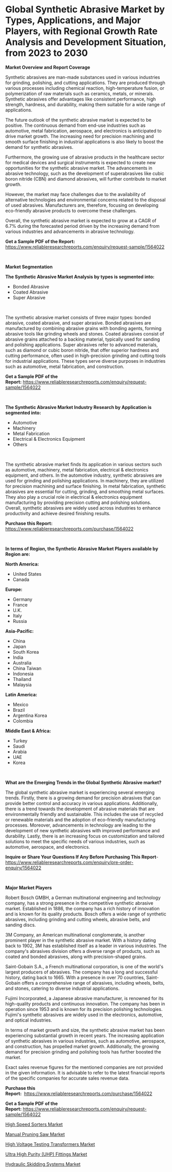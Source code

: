 <p><h1>Global Synthetic Abrasive Market by Types, Applications, and Major Players, with Regional Growth Rate Analysis and Development Situation, from 2023 to 2030</h1></p><p><strong>Market Overview and Report Coverage</strong></p>
<p><p>Synthetic abrasives are man-made substances used in various industries for grinding, polishing, and cutting applications. They are produced through various processes including chemical reaction, high-temperature fusion, or polymerization of raw materials such as ceramics, metals, or minerals. Synthetic abrasives offer advantages like consistent performance, high strength, hardness, and durability, making them suitable for a wide range of applications.</p><p>The future outlook of the synthetic abrasive market is expected to be positive. The continuous demand from end-use industries such as automotive, metal fabrication, aerospace, and electronics is anticipated to drive market growth. The increasing need for precision machining and smooth surface finishing in industrial applications is also likely to boost the demand for synthetic abrasives.</p><p>Furthermore, the growing use of abrasive products in the healthcare sector for medical devices and surgical instruments is expected to create new opportunities for the synthetic abrasive market. The advancements in abrasive technology, such as the development of superabrasives like cubic boron nitride (CBN) and diamond abrasives, will further contribute to market growth.</p><p>However, the market may face challenges due to the availability of alternative technologies and environmental concerns related to the disposal of used abrasives. Manufacturers are, therefore, focusing on developing eco-friendly abrasive products to overcome these challenges.</p><p>Overall, the synthetic abrasive market is expected to grow at a CAGR of 6.7% during the forecasted period driven by the increasing demand from various industries and advancements in abrasive technology.</p></p>
<p><strong>Get a Sample PDF of the Report:</strong> <a href="https://www.reliableresearchreports.com/enquiry/request-sample/1564022">https://www.reliableresearchreports.com/enquiry/request-sample/1564022</a></p>
<p>&nbsp;</p>
<p><strong>Market Segmentation</strong></p>
<p><strong>The Synthetic Abrasive Market Analysis by types is segmented into:</strong></p>
<p><ul><li>Bonded Abrasive</li><li>Coated Abrasive</li><li>Super Abrasive</li></ul></p>
<p>&nbsp;</p>
<p><p>The synthetic abrasive market consists of three major types: bonded abrasive, coated abrasive, and super abrasive. Bonded abrasives are manufactured by combining abrasive grains with bonding agents, forming abrasive tools like grinding wheels and stones. Coated abrasives consist of abrasive grains attached to a backing material, typically used for sanding and polishing applications. Super abrasives refer to advanced materials, such as diamond or cubic boron nitride, that offer superior hardness and cutting performance, often used in high-precision grinding and cutting tools for industrial applications. These types serve diverse purposes in industries such as automotive, metal fabrication, and construction.</p></p>
<p><strong>Get a Sample PDF of the Report:</strong>&nbsp;<a href="https://www.reliableresearchreports.com/enquiry/request-sample/1564022">https://www.reliableresearchreports.com/enquiry/request-sample/1564022</a></p>
<p>&nbsp;</p>
<p><strong>The Synthetic Abrasive Market Industry Research by Application is segmented into:</strong></p>
<p><ul><li>Automotive</li><li>Machinery</li><li>Metal Fabrication</li><li>Electrical & Electronics Equipment</li><li>Others</li></ul></p>
<p>&nbsp;</p>
<p><p>The synthetic abrasive market finds its application in various sectors such as automotive, machinery, metal fabrication, electrical & electronics equipment, and others. In the automotive industry, synthetic abrasives are used for grinding and polishing applications. In machinery, they are utilized for precision machining and surface finishing. In metal fabrication, synthetic abrasives are essential for cutting, grinding, and smoothing metal surfaces. They also play a crucial role in electrical & electronics equipment manufacturing by providing precision cutting and polishing solutions. Overall, synthetic abrasives are widely used across industries to enhance productivity and achieve desired finishing results.</p></p>
<p><strong>Purchase this Report:</strong>&nbsp; <a href="https://www.reliableresearchreports.com/purchase/1564022">https://www.reliableresearchreports.com/purchase/1564022</a></p>
<p>&nbsp;</p>
<p><strong>In terms of Region, the Synthetic Abrasive Market Players available by Region are:</strong></p>
<p>
    <p> <strong> North America: </strong>
        <ul>
            <li>United States</li>
            <li>Canada</li>
        </ul>
        </p> 
    <p> <strong> Europe: </strong>
        <ul>
            <li>Germany</li>
            <li>France</li>
            <li>U.K.</li>
            <li>Italy</li>
            <li>Russia</li>
        </ul>
        </p> 
    <p> <strong> Asia-Pacific: </strong>
        <ul>
            <li>China</li>
            <li>Japan</li>
            <li>South Korea</li>
            <li>India</li>
            <li>Australia</li>
            <li>China Taiwan</li>
            <li>Indonesia</li>
            <li>Thailand</li>
            <li>Malaysia</li>
        </ul>
        </p> 
    <p> <strong> Latin America: </strong>
        <ul>
            <li>Mexico</li>
            <li>Brazil</li>
            <li>Argentina Korea</li>
            <li>Colombia</li>
        </ul>
        </p> 
    <p> <strong> Middle East & Africa: </strong>
        <ul>
            <li>Turkey</li>
            <li>Saudi</li>
            <li>Arabia</li>
            <li>UAE</li>
            <li>Korea</li>
        </ul>
    </p>
    </p>
<p>&nbsp;</p>
<p><strong>What are the Emerging Trends in the Global Synthetic Abrasive market?</strong></p>
<p><p>The global synthetic abrasive market is experiencing several emerging trends. Firstly, there is a growing demand for precision abrasives that can provide better control and accuracy in various applications. Additionally, there is a trend towards the development of abrasive materials that are environmentally friendly and sustainable. This includes the use of recycled or renewable materials and the adoption of eco-friendly manufacturing processes. Moreover, advancements in technology are leading to the development of new synthetic abrasives with improved performance and durability. Lastly, there is an increasing focus on customization and tailored solutions to meet the specific needs of various industries, such as automotive, aerospace, and electronics.</p></p>
<p><strong>Inquire or Share Your Questions If Any Before Purchasing This Report</strong>- <a href="https://www.reliableresearchreports.com/enquiry/pre-order-enquiry/1564022">https://www.reliableresearchreports.com/enquiry/pre-order-enquiry/1564022</a></p>
<p>&nbsp;</p>
<p><strong>Major Market Players</strong></p>
<p><p>Robert Bosch GMBH, a German multinational engineering and technology company, has a strong presence in the competitive synthetic abrasive market. Established in 1886, the company has a rich history of innovation and is known for its quality products. Bosch offers a wide range of synthetic abrasives, including grinding and cutting wheels, abrasive belts, and sanding discs.</p><p>3M Company, an American multinational conglomerate, is another prominent player in the synthetic abrasive market. With a history dating back to 1902, 3M has established itself as a leader in various industries. The company's abrasives division offers a diverse range of products, such as coated and bonded abrasives, along with precision-shaped grains.</p><p>Saint-Gobain S.A., a French multinational corporation, is one of the world's largest producers of abrasives. The company has a long and successful history, dating back to 1665. With a presence in over 70 countries, Saint-Gobain offers a comprehensive range of abrasives, including wheels, belts, and stones, catering to diverse industrial applications.</p><p>Fujimi Incorporated, a Japanese abrasive manufacturer, is renowned for its high-quality products and continuous innovation. The company has been in operation since 1953 and is known for its precision polishing technologies. Fujimi's synthetic abrasives are widely used in the electronics, automotive, and optical industries.</p><p>In terms of market growth and size, the synthetic abrasive market has been experiencing substantial growth in recent years. The increasing application of synthetic abrasives in various industries, such as automotive, aerospace, and construction, has propelled market growth. Additionally, the growing demand for precision grinding and polishing tools has further boosted the market.</p><p>Exact sales revenue figures for the mentioned companies are not provided in the given information. It is advisable to refer to the latest financial reports of the specific companies for accurate sales revenue data.</p></p>
<p><strong>Purchase this Report:</strong>&nbsp;&nbsp;<a href="https://www.reliableresearchreports.com/purchase/1564022">https://www.reliableresearchreports.com/purchase/1564022</a></p>
<p></p>
<p><strong>Get a Sample PDF of the Report:</strong>&nbsp;<a href="https://www.reliableresearchreports.com/enquiry/request-sample/1564022">https://www.reliableresearchreports.com/enquiry/request-sample/1564022</a></p>
<p><p><a href="https://medium.com/@laneygibson1991/high-speed-sorters-market-size-reveals-the-best-marketing-channels-in-global-industry-8f6ccf78481e">High Speed Sorters Market</a></p><p><a href="https://medium.com/@loyceharber/manual-pruning-saw-market-the-key-to-successful-business-strategy-forecast-till-2030-a1b48e298521">Manual Pruning Saw Market</a></p><p><a href="https://medium.com/@javiermante/high-voltage-testing-transformers-market-size-reveals-the-best-marketing-channels-in-global-7aa3a3c3ac81">High Voltage Testing Transformers Market</a></p><p><a href="https://medium.com/@royalmiller09/ultra-high-purity-uhp-fittings-market-report-reveals-the-latest-trends-and-growth-opportunities-1d1c6c8930da">Ultra High Purity (UHP) Fittings Market</a></p><p><a href="https://medium.com/@dashawnmoen/hydraulic-skidding-systems-market-size-cagr-trends-2024-2030-94623828af86">Hydraulic Skidding Systems Market</a></p></p>